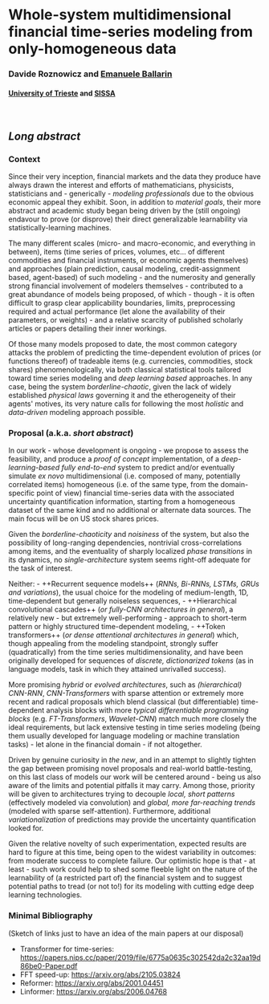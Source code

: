 # Whole-system multidimensional financial time-series modeling from only-homogeneous data

### Davide Roznowicz and [Emanuele Ballarin](https://ballarin.cc)

#### [University of Trieste](https://units.it) and [SISSA](https://sissa.it)

</br>

## *Long abstract*

### Context

Since their very inception, financial markets and the data they produce have always drawn the interest and efforts of mathematicians, physicists, statisticians and - generically - *modeling professionals* due to the obvious economic appeal they exhibit. Soon, in addition to *material goals*, their more abstract and academic study began being driven by the (still ongoing) endavour to prove (or disprove) their direct generalizable learnability via statistically-learning machines.  

The many different scales (micro- and macro-economic, and everything in between), items (time series of prices, volumes, etc... of different commodities and financial instruments, or economic agents themselves) and approaches (plain prediction, causal modeling, credit-assignment based, agent-based) of such modeling - and the numerosity and generally strong financial involvement of modelers themselves - contributed to a great abundance of models being proposed, of which - though - it is often difficult to grasp clear applicability boundaries, limits, preprocessing required and actual performance (let alone the availability of their parameters, or weights) - and a relative scarcity of published scholarly articles or papers detailing their inner workings.  

Of those many models proposed to date, the most common category attacks the problem of predicting the time-dependent evolution of prices (or functions thereof) of tradeable items (e.g. currencies, commodities, stock shares) phenomenologically, via both classical statistical tools tailored toward time series modeling and *deep learning based* approaches. In any case, being the system *borderline-chaotic*, given the lack of widely established *physical laws* governing it and the etherogeneity of their agents' motives, its very nature calls for following the most *holistic* and *data-driven* modeling approach possible.

### Proposal (a.k.a. *short abstract*)

In our work - whose development is ongoing - we propose to assess the feasibility, and produce a *proof of concept* implementation, of a *deep-learning-based* *fully end-to-end* system to predict and/or eventually simulate *ex novo* multidimensional (i.e. composed of many, potentially correlated items) homogeneous (i.e. of the same type, from the domain-specific point of view) financial time-series data with the associated uncertainty quantification information, starting from a homogeneous dataset of the same kind and no additional or alternate data sources. The main focus will be on US stock shares prices.  

Given the *borderline-chaoticity* and *noisiness* of the system, but also the possibility of long-ranging dependencies, nontrivial cross-correlations among items, and the eventuality of sharply localized *phase transitions* in its dynamics, no *single-architecture* system seems right-off adequate for the task of interest.  

Neither:
    - ++Recurrent sequence models++ (*RNNs, Bi-RNNs, LSTMs, GRUs and variations*), the usual choice for the modeling of medium-length, 1D, time-dependent but generally noiseless sequences,
    - ++Hierarchical convolutional cascades++ (*or fully-CNN architectures in general*), a relatively new - but extremely well-performing - approach to short-term pattern or highly structured time-dependent modeling,
    - ++Token transformers++ (*or dense attentional architectures in general*) which, though appealing from the modeling standpoint, strongly suffer (quadratically) from the time series multidimensionality, and have been originally developed for sequences of *discrete, dictionarized tokens* (as in language models, task in which they attained unrivalled success).

More promising *hybrid* or *evolved architectures*, such as *(hierarchical) CNN-RNN*, *CNN-Transformers* with sparse attention or extremely more recent and radical proposals which blend classical (but differentiable) time-dependent analysis blocks with more *typical* *differentiable programming blocks* (e.g. *FT-Transformers*, *Wavelet-CNN*) match much more closely the ideal requirements, but lack extensive testing in time series modeling (being them usually developed for language modeling or machine translation tasks) - let alone in the financial domain - if not altogether.

Driven by genuine curiosity in *the new*, and in an attempt to slightly tighten the gap between promising novel proposals and real-world battle-testing, on this last class of models our work will be centered around - being us also aware of the limits and potential pitfalls it may carry. Among those, priority will be given to architectures trying to decouple *local, short patterns* (effectively modeled via convolution) and *global, more far-reaching trends* (modeled with sparse self-attention). Furthermore, additional *variationalization* of predictions may provide the uncertainty quantification looked for.  

Given the relative novelty of such experimentation, expected results are hard to figure at this time, being open to the widest variability in outcomes: from moderate success to complete failure. Our optimistic hope is that - at least - such work could help to shed some fleeble light on the nature of the learnability of (a restricted part of) the financial system and to suggest potential paths to tread (or not to!) for its modeling with cutting edge deep learning technologies.

### Minimal Bibliography

(Sketch of links just to have an idea of the main papers at our disposal)

- Transformer for time-series:  https://papers.nips.cc/paper/2019/file/6775a0635c302542da2c32aa19d86be0-Paper.pdf
- FFT speed-up:  https://arxiv.org/abs/2105.03824
- Reformer:  https://arxiv.org/abs/2001.04451
- Linformer:  https://arxiv.org/abs/2006.04768
